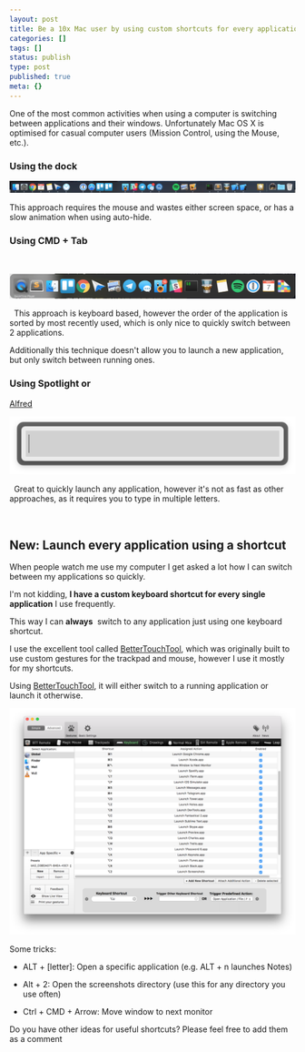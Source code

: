 ```yaml
---
layout: post
title: Be a 10x Mac user by using custom shortcuts for every application you use
categories: []
tags: []
status: publish
type: post
published: true
meta: {}
---
```


One of the most common activities when using a computer is switching between applications and their windows. Unfortunately Mac OS X is optimised for casual computer users (Mission Control, using the Mouse, etc.).

### Using the dock

  
      
![](/squarespace_images/static_545299aae4b0e9514fe30c95_54529a29e4b025a90f45cc50_57367d8e0442629b01978961_1463188911815__img.png_)
  


This approach requires the mouse and wastes either screen space, or has a slow animation when using auto-hide.

### Using CMD + Tab
 
  
      
![](/squarespace_images/static_545299aae4b0e9514fe30c95_54529a29e4b025a90f45cc50_57367cab60b5e913543c4168_1463188657155__img.png_)
  

 
This approach is keyboard based, however the order of the application is sorted by most recently used, which is only nice to quickly switch between 2 applications.

Additionally this technique doesn't allow you to launch a new application, but only switch between running ones.

### Using Spotlight or 
[Alfred](https://www.alfredapp.com/)
 
  
      
![](/squarespace_images/static_545299aae4b0e9514fe30c95_54529a29e4b025a90f45cc50_57367cc060b5e913543c41ce_1463188674683__img.png_)
  

 
Great to quickly launch any application, however it's not as fast as other approaches, as it requires you to type in multiple letters.

 

## New: Launch every application using a shortcut


When people watch me use my computer I get asked a lot how I can switch between my applications so quickly.

I'm not kidding, 
**I have a custom keyboard shortcut for every single application**
 I use frequently.

This way I can 
**always**
 switch to any application just using one keyboard shortcut. 

I use the excellent tool called 
[BetterTouchTool](https://www.boastr.net/), which was originally built to use custom gestures for the trackpad and mouse, however I use it mostly for my shortcuts. 

Using 
[BetterTouchTool](https://www.boastr.net/), it will either switch to a running application or launch it otherwise.
  
      
![](/squarespace_images/static_545299aae4b0e9514fe30c95_54529a29e4b025a90f45cc50_57367d3f4d088e9a0cbf2fa3_1463188807771__img.png_)
  


Some tricks:

* ALT + [letter]: Open a specific application (e.g. ALT + n launches Notes)


* Alt + 2: Open the screenshots directory (use this for any directory you use often)


* Ctrl + CMD + Arrow: Move window to next monitor

Do you have other ideas for useful shortcuts? Please feel free to add them as a comment
